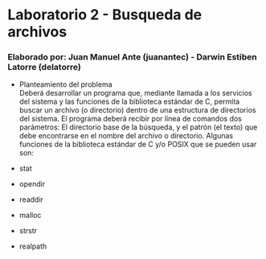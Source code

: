 # Laboratorio 2 - Busqueda de archivos
### Elaborado por: Juan Manuel Ante (juanantec) - Darwin Estiben Latorre (delatorre)

- Planteamiento del problema<br>
Deberá desarrollar un programa que, mediante llamada a los servicios del sistema
y las funciones de la biblioteca estándar de C, permita buscar un archivo (o
directorio) dentro de una estructura de directorios del sistema. El programa deberá
recibir por línea de comandos dos parámetros: El directorio base de la búsqueda,
y el patrón (el texto) que debe encontrarse en el nombre del archivo o directorio.
Algunas funciones de la biblioteca estándar de C y/o POSIX que se pueden usar son:<br>

- stat
- opendir
- readdir
- malloc
- strstr
- realpath
